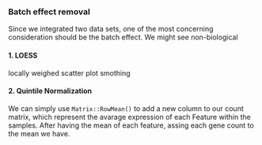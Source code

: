 ### **Batch effect removal** 

Since we integrated two data sets, one of the most concerning consideration should be the batch effect. We might see non-biological

#### 1. LOESS

locally weighed scatter plot smothing

#### 2. Quintile Normalization

We can simply use `Matrix::RowMean()` to add a new column to our count matrix, which represent the avarage expression of each Feature within the samples. After having the mean of each feature, assing each gene count to the mean we have.
